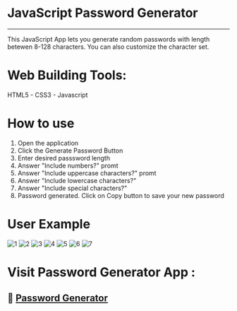 # JavaScript Password Generator 
*******************************
This JavaScript App lets you generate random passwords with length betewen 8-128 characters.
You can also customize the character set.

# Web Building Tools:
HTML5 - CSS3 - Javascript

# How to use
1. Open the application
2. Click the Generate Password Button 
3. Enter desired passsword length
4. Answer "Include numbers?" promt
5. Answer "Include uppercase characters?" promt
6. Answer "Include lowercase characters?"
7. Answer "Include special characters?"
8. Password generated. Click on Copy button to save your new password 
   

 # User Example  
![1](https://user-images.githubusercontent.com/55516592/74017005-a30d7180-4950-11ea-8a03-cc59db1d7bf3.png)
![2](https://user-images.githubusercontent.com/55516592/74017036-b3bde780-4950-11ea-8e11-1f5f5f03d801.png)
![3](https://user-images.githubusercontent.com/55516592/74017038-b587ab00-4950-11ea-8ac8-c5dac9325297.png)
![4](https://user-images.githubusercontent.com/55516592/74017042-b7ea0500-4950-11ea-8ba9-070a3ce96070.png)
![5](https://user-images.githubusercontent.com/55516592/74017069-c506f400-4950-11ea-9a7c-55e944782e8e.png)
![6](https://user-images.githubusercontent.com/55516592/74017074-c6d0b780-4950-11ea-8fee-14cf2351ca11.png)
![7](https://user-images.githubusercontent.com/55516592/74017079-c89a7b00-4950-11ea-8d68-6e4eb6d98595.png)


# Visit Password Generator App :
## :small_blue_diamond: [Password Generator](https://serendipitymm.github.io/Password-Generator/)



